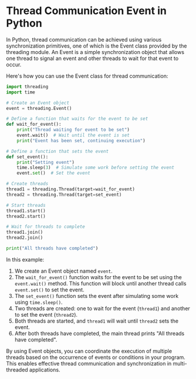 # Thread Communication Event in Python

In Python, thread communication can be achieved using various synchronization primitives, one of which is the Event class provided by the threading module. An Event is a simple synchronization object that allows one thread to signal an event and other threads to wait for that event to occur.

Here's how you can use the Event class for thread communication:

```python
import threading
import time

# Create an Event object
event = threading.Event()

# Define a function that waits for the event to be set
def wait_for_event():
    print("Thread waiting for event to be set")
    event.wait()  # Wait until the event is set
    print("Event has been set, continuing execution")

# Define a function that sets the event
def set_event():
    print("Setting event")
    time.sleep(3)  # Simulate some work before setting the event
    event.set()  # Set the event

# Create threads
thread1 = threading.Thread(target=wait_for_event)
thread2 = threading.Thread(target=set_event)

# Start threads
thread1.start()
thread2.start()

# Wait for threads to complete
thread1.join()
thread2.join()

print("All threads have completed")
```

In this example:

1. We create an Event object named `event`.
2. The `wait_for_event()` function waits for the event to be set using the `event.wait()` method. This function will block until another thread calls `event.set()` to set the event.
3. The `set_event()` function sets the event after simulating some work using `time.sleep()`.
4. Two threads are created: one to wait for the event (`thread1`) and another to set the event (`thread2`).
5. Both threads are started, and `thread1` will wait until `thread2` sets the event.
6. After both threads have completed, the main thread prints "All threads have completed".

By using Event objects, you can coordinate the execution of multiple threads based on the occurrence of events or conditions in your program. This enables effective thread communication and synchronization in multi-threaded applications.
